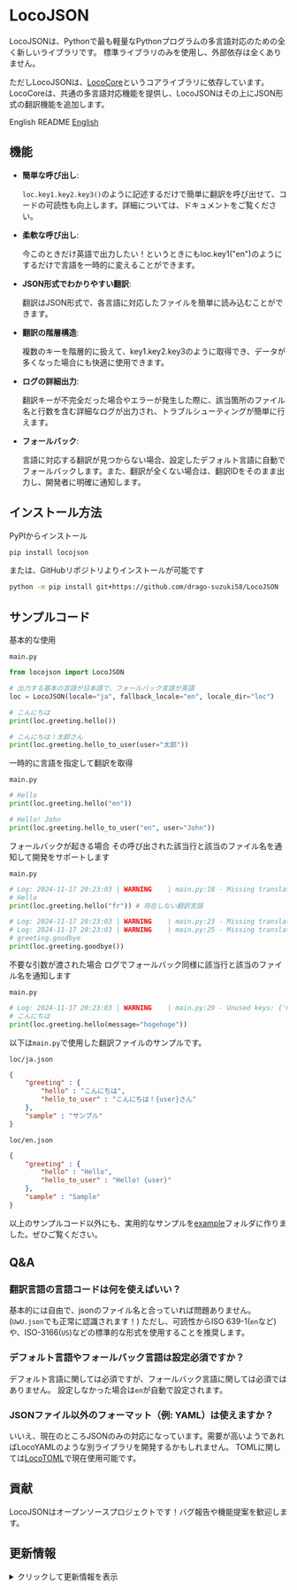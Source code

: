 # LocoJSON

LocoJSONは、Pythonで最も軽量なPythonプログラムの多言語対応のための全く新しいライブラリです。
標準ライブラリのみを使用し、外部依存は全くありません。

ただしLocoJSONは、[LocoCore](https://github.com/drago-suzuki58/LocoCore)というコアライブラリに依存しています。LocoCoreは、共通の多言語対応機能を提供し、LocoJSONはその上にJSON形式の翻訳機能を追加します。

English README
[English](README.md)

## 機能

- **簡単な呼び出し**:

  `loc.key1.key2.key3()`のように記述するだけで簡単に翻訳を呼び出せて、コードの可読性も向上します。詳細については、ドキュメントをご覧ください。

- **柔軟な呼び出し**:

  今このときだけ英語で出力したい！というときにもloc.key1("en")のようにするだけで言語を一時的に変えることができます。

- **JSON形式でわかりやすい翻訳**:

  翻訳はJSON形式で、各言語に対応したファイルを簡単に読み込むことができます。

- **翻訳の階層構造**:

  複数のキーを階層的に扱えて、key1.key2.key3のように取得でき、データが多くなった場合にも快適に使用できます。

- **ログの詳細出力**:

  翻訳キーが不完全だった場合やエラーが発生した際に、該当箇所のファイル名と行数を含む詳細なログが出力され、トラブルシューティングが簡単に行えます。

- **フォールバック**:

  言語に対応する翻訳が見つからない場合、設定したデフォルト言語に自動でフォールバックします。また、翻訳が全くない場合は、翻訳IDをそのまま出力し、開発者に明確に通知します。

## インストール方法

PyPIからインストール

```sh
pip install locojson
```

または、GitHubリポジトリよりインストールが可能です

```sh
python -m pip install git+https://github.com/drago-suzuki58/LocoJSON
```

## サンプルコード

基本的な使用

`main.py`
```python
from locojson import LocoJSON

# 出力する基本の言語が日本語で、フォールバック言語が英語
loc = LocoJSON(locale="ja", fallback_locale="en", locale_dir="loc")

# こんにちは
print(loc.greeting.hello())

# こんにちは！太郎さん
print(loc.greeting.hello_to_user(user="太郎"))
```

一時的に言語を指定して翻訳を取得

`main.py`
```python
# Hello
print(loc.greeting.hello("en"))

# Hello! John
print(loc.greeting.hello_to_user("en", user="John"))
```

フォールバックが起きる場合
その呼び出された該当行と該当のファイル名を通知して開発をサポートします

`main.py`
```python
# Log: 2024-11-17 20:23:03 | WARNING    | main.py:18 - Missing translation: greeting.hello in: fr, return key name
# Hello
print(loc.greeting.hello("fr")) # 存在しない翻訳言語

# Log: 2024-11-17 20:23:03 | WARNING    | main.py:23 - Missing translation: greeting.goodbye in: ja, falling back to en
# Log: 2024-11-17 20:23:03 | WARNING    | main.py:25 - Missing translation: greeting.goodbye in: en, return key name
# greeting.goodbye
print(loc.greeting.goodbye())
```

不要な引数が渡された場合
ログでフォールバック同様に該当行と該当のファイル名を通知します

`main.py`
```python
# Log: 2024-11-17 20:23:03 | WARNING    | main.py:29 - Unused keys: {'message': 'hogehoge'}
# こんにちは
print(loc.greeting.hello(message="hogehoge"))
```

以下は`main.py`で使用した翻訳ファイルのサンプルです。

`loc/ja.json`
```json
{
    "greeting" : {
        "hello" : "こんにちは",
        "hello_to_user" : "こんにちは！{user}さん"
    },
    "sample" : "サンプル"
}
```

`loc/en.json`
```json
{
    "greeting" : {
        "hello" : "Hello",
        "hello_to_user" : "Hello! {user}"
    },
    "sample" : "Sample"
}
```

以上のサンプルコード以外にも、実用的なサンプルを[example](https://github.com/drago-suzuki58/LocoJSON/tree/main/examples)フォルダに作りました。ぜひご覧ください。

## Q&A

### 翻訳言語の言語コードは何を使えばいい？

基本的には自由で、jsonのファイル名と合っていれば問題ありません。(`UwU.json`でも正常に認識されます！)
ただし、可読性からISO 639-1(`en`など)や、ISO-3166(`US`)などの標準的な形式を使用することを推奨します。

### デフォルト言語やフォールバック言語は設定必須ですか？

デフォルト言語に関しては必須ですが、フォールバック言語に関しては必須ではありません。
設定しなかった場合は`en`が自動で設定されます。

### JSONファイル以外のフォーマット（例: YAML）は使えますか？

いいえ、現在のところJSONのみの対応になっています。需要が高いようであればLocoYAMLのような別ライブラリを開発するかもしれません。
TOMLに関しては[LocoTOML](https://github.com/drago-suzuki58/LocoTOML)で現在使用可能です。

## 貢献

LocoJSONはオープンソースプロジェクトです！バグ報告や機能提案を歓迎します。

## 更新情報

<details>
<summary>クリックして更新情報を表示</summary>

### v0.1.0

- 初回リリース

### v0.2.0

- コアコードを分離し、柔軟性を向上

</details>

